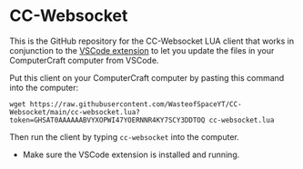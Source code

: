 # CC-Websocket
This is the GitHub repository for the CC-Websocket LUA client that works in conjunction to the [VSCode extension](https://github.com/WasteofSpaceYT/CC-Websocket-Reload) to let you update the files in your ComputerCraft computer from VSCode.

Put this client on your ComputerCraft computer by pasting this command into the computer:
```
wget https://raw.githubusercontent.com/WasteofSpaceYT/CC-Websocket/main/cc-websocket.lua?token=GHSAT0AAAAAABVYXOPWI47YOERNNR4KY7SCY3DDTOQ cc-websocket.lua
```

Then run the client by typing `cc-websocket` into the computer.

* Make sure the VSCode extension is installed and running.
